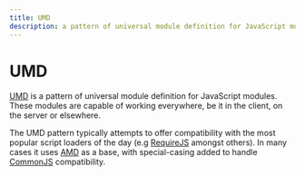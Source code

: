 ```yaml
---
title: UMD
description: a pattern of universal module definition for JavaScript modules
---
```


# UMD

[UMD](https://github.com/umdjs/umd) is a pattern of universal module definition for JavaScript modules. These modules are capable of working everywhere, be it in the client, on the server or elsewhere.

The UMD pattern typically attempts to offer compatibility with the most popular script loaders of the day (e.g [RequireJS](/_glossary/REQUIREJS.md) amongst others). In many cases it uses [AMD](/_glossary/AMD.md) as a base, with special-casing added to handle [CommonJS](/_glossary/COMMONJS.md) compatibility.
